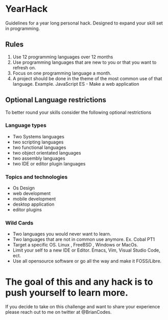 # YearHack
Guidelines for a year long personal hack. Designed to expand your skill set in programming. 
## Rules 
1. Use 12 programming languages over 12 months
2. Use programming languages that are new to you or that you want to refresh
   on. 
3. Focus on one programming language a month.
4. A project should be done in the theme of the most common use of that
   language. Example. JavaScript ES - Make a web application 
## Optional Language restrictions
To better round your skills consider the following optional restrictions 
### Language types
* Two Systems languages
* two scripting languages
* two functional languages
* two object orientated languages
* two assembly languages 
* two IDE or editor plugin languages 
### Topics and technologies 
* Os Design 
* web development
* mobile development
* desktop application
* editor plugins
### Wild Cards
* Two languages you would never want to learn.  
* Two languages that are not in common use anymore. Ex. Cobal PT1 
* Target a specific OS. Linux , FreeBSD , Windows or MacOs.
* Limit your self to a new IDE or Editor. Emacs, Vim,  Visual Studio Code, ect.
* Use all opensource software or go all the way and make it FOSS/Libre. 
# The goal of this and any hack is to push yourself to learn more.
If you decide to take on this challenge and want to share your experience please
reach out to me on twitter at @BrianCodes.  
